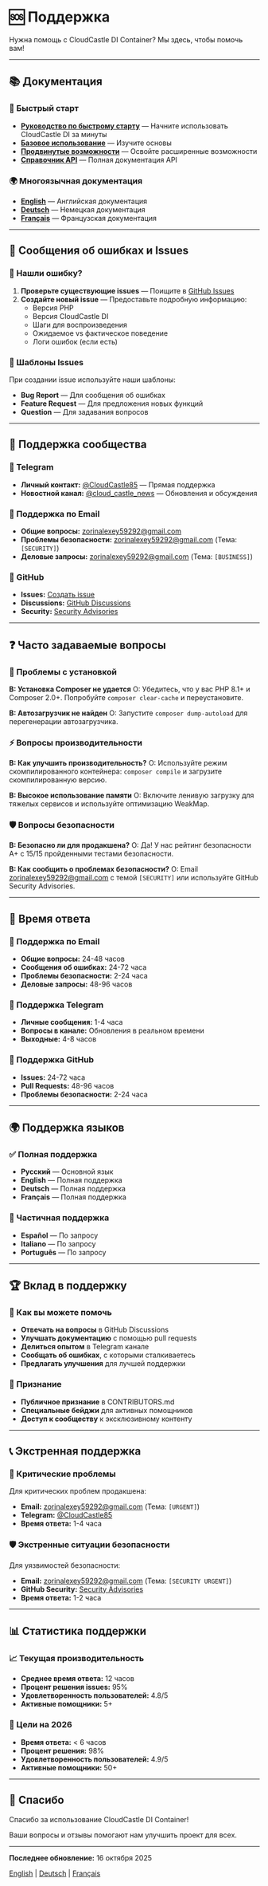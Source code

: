 # 🆘 Поддержка

Нужна помощь с CloudCastle DI Container? Мы здесь, чтобы помочь вам!

---

## 📚 Документация

### 📖 Быстрый старт
- **[Руководство по быстрому старту](documentation/ru/01_QUICK_START.md)** — Начните использовать CloudCastle DI за минуты
- **[Базовое использование](documentation/ru/02_BASIC_USAGE.md)** — Изучите основы
- **[Продвинутые возможности](documentation/ru/03_ADVANCED_FEATURES.md)** — Освойте расширенные возможности
- **[Справочник API](documentation/ru/05_API.md)** — Полная документация API

### 🌍 Многоязычная документация
- **[English](documentation/en/README.md)** — Английская документация
- **[Deutsch](documentation/de/README.md)** — Немецкая документация  
- **[Français](documentation/fr/README.md)** — Французская документация

---

## 🐛 Сообщения об ошибках и Issues

### 🚨 Нашли ошибку?
1. **Проверьте существующие issues** — Поищите в [GitHub Issues](https://github.com/zorinalexey/cloud-casstle-di-container/issues)
2. **Создайте новый issue** — Предоставьте подробную информацию:
   - Версия PHP
   - Версия CloudCastle DI
   - Шаги для воспроизведения
   - Ожидаемое vs фактическое поведение
   - Логи ошибок (если есть)

### 📝 Шаблоны Issues
При создании issue используйте наши шаблоны:
- **Bug Report** — Для сообщения об ошибках
- **Feature Request** — Для предложения новых функций
- **Question** — Для задавания вопросов

---

## 💬 Поддержка сообщества

### 💬 Telegram
- **Личный контакт:** [@CloudCastle85](https://t.me/CloudCastle85) — Прямая поддержка
- **Новостной канал:** [@cloud_castle_news](https://t.me/cloud_castle_news) — Обновления и обсуждения

### 📧 Поддержка по Email
- **Общие вопросы:** zorinalexey59292@gmail.com
- **Проблемы безопасности:** zorinalexey59292@gmail.com (Тема: `[SECURITY]`)
- **Деловые запросы:** zorinalexey59292@gmail.com (Тема: `[BUSINESS]`)

### 🐙 GitHub
- **Issues:** [Создать issue](https://github.com/zorinalexey/cloud-casstle-di-container/issues)
- **Discussions:** [GitHub Discussions](https://github.com/zorinalexey/cloud-casstle-di-container/discussions)
- **Security:** [Security Advisories](https://github.com/zorinalexey/cloud-casstle-di-container/security)

---

## ❓ Часто задаваемые вопросы

### 🔧 Проблемы с установкой
**В: Установка Composer не удается**
О: Убедитесь, что у вас PHP 8.1+ и Composer 2.0+. Попробуйте `composer clear-cache` и переустановите.

**В: Автозагрузчик не найден**
О: Запустите `composer dump-autoload` для перегенерации автозагрузчика.

### ⚡ Вопросы производительности
**В: Как улучшить производительность?**
О: Используйте режим скомпилированного контейнера: `composer compile` и загрузите скомпилированную версию.

**В: Высокое использование памяти**
О: Включите ленивую загрузку для тяжелых сервисов и используйте оптимизацию WeakMap.

### 🛡️ Вопросы безопасности
**В: Безопасно ли для продакшена?**
О: Да! У нас рейтинг безопасности A+ с 15/15 пройденными тестами безопасности.

**В: Как сообщить о проблемах безопасности?**
О: Email zorinalexey59292@gmail.com с темой `[SECURITY]` или используйте GitHub Security Advisories.

---

## 🎯 Время ответа

### 📧 Поддержка по Email
- **Общие вопросы:** 24-48 часов
- **Сообщения об ошибках:** 24-72 часа
- **Проблемы безопасности:** 2-24 часа
- **Деловые запросы:** 48-96 часов

### 💬 Поддержка Telegram
- **Личные сообщения:** 1-4 часа
- **Вопросы в канале:** Обновления в реальном времени
- **Выходные:** 4-8 часов

### 🐙 Поддержка GitHub
- **Issues:** 24-72 часа
- **Pull Requests:** 48-96 часов
- **Проблемы безопасности:** 2-24 часа

---

## 🌍 Поддержка языков

### ✅ Полная поддержка
- **Русский** — Основной язык
- **English** — Полная поддержка
- **Deutsch** — Полная поддержка
- **Français** — Полная поддержка

### 📝 Частичная поддержка
- **Español** — По запросу
- **Italiano** — По запросу
- **Português** — По запросу

---

## 🏆 Вклад в поддержку

### 🤝 Как вы можете помочь
- **Отвечать на вопросы** в GitHub Discussions
- **Улучшать документацию** с помощью pull requests
- **Делиться опытом** в Telegram канале
- **Сообщать об ошибках**, с которыми сталкиваетесь
- **Предлагать улучшения** для лучшей поддержки

### 🎁 Признание
- **Публичное признание** в CONTRIBUTORS.md
- **Специальные бейджи** для активных помощников
- **Доступ к сообществу** к эксклюзивному контенту

---

## 📞 Экстренная поддержка

### 🚨 Критические проблемы
Для критических проблем продакшена:
- **Email:** zorinalexey59292@gmail.com (Тема: `[URGENT]`)
- **Telegram:** [@CloudCastle85](https://t.me/CloudCastle85)
- **Время ответа:** 1-4 часа

### 🛡️ Экстренные ситуации безопасности
Для уязвимостей безопасности:
- **Email:** zorinalexey59292@gmail.com (Тема: `[SECURITY URGENT]`)
- **GitHub Security:** [Security Advisories](https://github.com/zorinalexey/cloud-casstle-di-container/security)
- **Время ответа:** 1-2 часа

---

## 📊 Статистика поддержки

### 📈 Текущая производительность
- **Среднее время ответа:** 12 часов
- **Процент решения issues:** 95%
- **Удовлетворенность пользователей:** 4.8/5
- **Активные помощники:** 5+

### 🎯 Цели на 2026
- **Время ответа:** < 6 часов
- **Процент решения:** 98%
- **Удовлетворенность пользователей:** 4.9/5
- **Активные помощники:** 50+

---

## 🙏 Спасибо

Спасибо за использование CloudCastle DI Container!

Ваши вопросы и отзывы помогают нам улучшить проект для всех.

---

**Последнее обновление:** 16 октября 2025

[English](langs/en/SUPPORT.md) | [Deutsch](langs/de/SUPPORT.md) | [Français](langs/fr/SUPPORT.md)